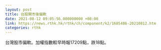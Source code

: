 ```yaml
---
layout: post
title: 台股開市後偏軟
date: 2021-08-12 09:05:56.000000000 +08:00
link: https://news.rthk.hk/rthk/ch/component/k2/1605486-20210812.htm
categories: rthk
---
```


台灣股市偏軟。加權指數較早時報17209點，跌18點。

